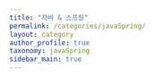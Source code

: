 ```yaml
---
title: "자바 & 스프링"
permalink: /categories/javaSpring/
layout: category
author_profile: true
taxonomy: javaSpring
sidebar_main: true
---
```




